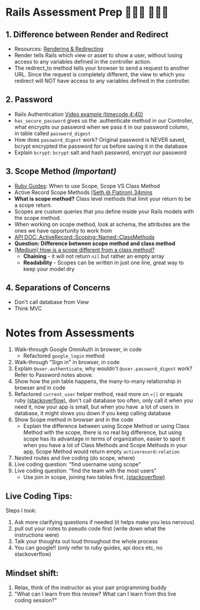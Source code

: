 # Rails Assessment Prep 👨🏻‍💻 👩🏻‍💻

## 1. Difference between Render and Redirect
* Resources: [Rendering & Redirecting](https://www.theodinproject.com/courses/ruby-on-rails/lessons/controllers#rendering-and-redirecting)
* Render tells Rails which view or asset to show a user, without losing access to any variables defined in the controller action.
* The redirect_to method tells your browser to send a request to another URL. Since the request is completely different, the view to which you redirect will NOT have access to any variables defined in the controller.
## 2. Password
* Rails Authentication [Video example (timecode 4:40)](https://www.youtube.com/watch?v=4O_kCICoebA)
* `has_secure_password` gives us the .authenticate method in our Controller, what encrypts our password when we pass it in our password column, in table called `password_digest` 
* How does `password_digest` work? Original password is NEVER saved, bcrypt encrypted the password for us before saving it in the database
* Explain `bcrypt`: `bcrypt` salt and hash password, encrypt our password 
## 3. Scope Method *(Important)*
* [Ruby Guides](https://www.rubyguides.com/2019/10/scopes-in-ruby-on-rails): When to use Scope, Scope VS Class Method
* Active Record Scope Methods [(Seth @ Flatiron) 34mins](https://www.youtube.com/watch?v=akwUv3KzRcc)
* **What is scope method?** Class level methods that limit your return to be a scope return.
* Scopes are custom queries that you define inside your Rails models with the scope method.
* When working on scope method, look at schema, the attributes are the ones we have opportunity to work from
* [API DOC: ActiveRecord::Scoping::Named::ClassMethods](https://api.rubyonrails.org/classes/ActiveRecord/Scoping/Named/ClassMethods.html)
* **Question: Difference between scope method and class method**
* [(Medium) How is a scope different from a class method?](https://medium.com/le-wagon/what-are-named-scopes-and-how-to-use-them-rails-5-5a0444d8b759)
	*  **Chaining** - it will not return `nil` but rather an empty array
	* **Readability** - Scopes can be written in just one line, great way to keep your model dry
## 4. Separations of Concerns 
* Don't call database from View
* Think MVC

# Notes from Assessments
1. Walk-through Google OmniAuth in browser, in code
	- Refactored `google_login` method
2. Walk-through "Sign in" in browser, in code
3. Explain `@user.authenticate`, why wouldn't `@user.password_digest` work? Refer to Password notes above. 
4. Show how the join table happens, the many-to-many relationship in browser and in code
5. Refactored `current_user` helper method, read more on `=||` or equals ruby [(stackoverflow)](https://stackoverflow.com/questions/995593/what-does-or-equals-mean-in-ruby), don't call database too often, only call it when you need it, now your app is small, but when you have  a lot of users in database, it might slows you down if you keep calling database
6. Show Scope method in browser and in the code
	- Explain the difference between using Scope Method or using Class Method with the scope, there is no real big difference, but using scope has its advantage in terms of organization, easier to spot it when you have a lot of Class Methods and Scope Methods in your app, Scope Method would return empty `activerecord:relation`
7. Nested routes and live coding (do scope, where)
8. Live coding question: "find username using scope"
9. Live coding question: "find the team with the most users"
	- Use join in scope, joining two tables first, [(stackoverflow)](https://stackoverflow.com/questions/16996618/rails-order-by-results-count-of-has-many-association)
	
## Live Coding Tips:
Steps I took:
1. Ask more clarifying questions if needed (it helps make you less nervous)
2. pull out your notes to pseudo code first (write down what the instructions were)
3. Talk your thoughts out loud throughout the whole process
4. You can google!! (only refer to ruby guides, api docs etc, no stackoverflow)

## Mindset shift:
1. Relax, think of the instructor as your pair programming buddy
2. "What can I learn from this review? What can I learn from this live coding session?"


